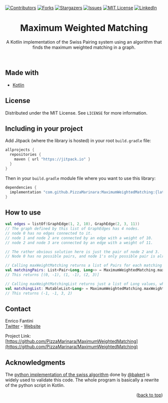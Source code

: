
[![Contributors][contributors-shield]][contributors-url]
[![Forks][forks-shield]][forks-url]
[![Stargazers][stars-shield]][stars-url]
[![Issues][issues-shield]][issues-url]
[![MIT License][license-shield]][license-url]
[![LinkedIn][linkedin-shield]][linkedin-url]

<div id="top"></div>
<h1 align="center">Maximum Weighted Matching</h1>

<p align="center">
A Kotlin implementation of the Swiss Pairing system using an algorithm that finds the maximum weighted matching in a graph.
</p>

<br>

## Made with

* [Kotlin](https://kotlinlang.org/)

## License

Distributed under the MIT License. See `LICENSE` for more information.

## Including in your project

Add Jitpack (where the library is hosted) in your root `build.gradle` file:

```groovy
allprojects {
  repositories {
    maven { url "https://jitpack.io" }
  }
}
```

Then in your `build.gradle` module file where you want to use this library:

```groovy
dependencies {
  implementation "com.github.PizzaMarinara:MaximumWeightedMatching:{latest_version}"
}

```

## How to use

```kotlin
val edges = listOf(GraphEdge(1, 2, 10), GraphEdge(2, 3, 11))
// The graph defined by this list of GraphEdges has 4 nodes.
// node 0 has no edges connected to it.
// node 1 and node 2 are connected by an edge with a weight of 10.
// node 2 and node 3 are connected by an edge with a weight of 11.

// The rather obvious solution here is just the pair of node 2 and 3.
// Node 0 has no possible pairs, and node 1's only possible pair is already paired to node 3 with a higher weight.

// Calling maxWeightMatching returns a list of Pairs for each matching pair.
val matchingPairs: List<Pair<Long, Long>> = MaximumWeightedMatching.maxWeightMatching(edges)
// This returns [(0, -1), (1, -1), (2, 3)]

// Calling maxWeightMatchingList returns just a list of Long values, where each value is the paired value of its index (or -1 if it is not paired)
val matchingList: MutableList<Long> = MaximumWeightedMatching.maxWeightMatchingList(edges)
// This returns (-1, -1, 3, 2)

```

## Contact

Enrico Fantini<br>
[Twitter](https://twitter.com/Pizza_Marinara) - [Website](https://efantini.dev/)

Project Link: [https://github.com/PizzaMarinara/MaximumWeightedMatching](https://github.com/PizzaMarinara/MaximumWeightedMatching)

## Acknowledgments

The [python implementation of the swiss algorithm](https://github.com/bakert/swiss) done by [@bakert](https://github.com/bakert) is widely used to validate this code. The whole program is basically a rewrite of the python script in Kotlin.

<p align="right">(<a href="#top">back to top</a>)</p>


[contributors-shield]: https://img.shields.io/github/contributors/PizzaMarinara/MaximumWeightedMatching.svg?style=for-the-badge
[contributors-url]: https://github.com/PizzaMarinara/MaximumWeightedMatching/graphs/contributors
[forks-shield]: https://img.shields.io/github/forks/PizzaMarinara/MaximumWeightedMatching.svg?style=for-the-badge
[forks-url]: https://github.com/PizzaMarinara/MaximumWeightedMatching/network/members
[stars-shield]: https://img.shields.io/github/stars/PizzaMarinara/MaximumWeightedMatching.svg?style=for-the-badge
[stars-url]: https://github.com/PizzaMarinara/MaximumWeightedMatching/stargazers
[issues-shield]: https://img.shields.io/github/issues/PizzaMarinara/MaximumWeightedMatching.svg?style=for-the-badge
[issues-url]: https://github.com/PizzaMarinara/MaximumWeightedMatching/issues
[license-shield]: https://img.shields.io/github/license/PizzaMarinara/MaximumWeightedMatching.svg?style=for-the-badge
[license-url]: https://github.com/PizzaMarinara/MaximumWeightedMatching/blob/master/LICENSE
[linkedin-shield]: https://img.shields.io/badge/-LinkedIn-black.svg?style=for-the-badge&logo=linkedin&colorB=555
[linkedin-url]: https://linkedin.com/in/e-fantini/
[twitter-shield]: https://img.shields.io/badge/-Twitter-black.svg?style=for-the-badge&logo=twitter&colorB=555
[twitter-url]: https://twitter.com/Pizza_Marinara
